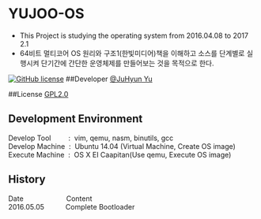 # YUJOO-OS
- This Project is studying the operating system from 2016.04.08 to 2017 2.1
- 64비트 멀티코어 OS 원리와 구조1(한빛미디어)책을 이해하고 소스를 단계별로 실행시켜 단기간에 간단한 운영체제를 만들어보는 것을 목적으로 한다.

[![GitHub license](https://img.shields.io/badge/license-GPLv2-blue.svg)](https://github.com/formfoxk/YUJOO-OS/blob/master/LICENSE)
##Developer
[@JuHyun Yu](https://github.com/formfoxk)

##License
[GPL2.0](https://github.com/formfoxk/YUJOO-OS/blob/master/LICENSE) 

## Development Environment
Develop Tool&nbsp;&nbsp;&nbsp;&nbsp;&nbsp;&nbsp;&nbsp;&nbsp;&nbsp;:&nbsp;&nbsp;vim, qemu, nasm, binutils, gcc</br>
Develop Machine&nbsp;&nbsp;:&nbsp;&nbsp;Ubuntu 14.04 (Virtual Machine, Create OS image)</br>
Execute Machine&nbsp;&nbsp;:&nbsp;&nbsp;OS X EI Caapitan(Use qemu, Execute OS image)

## History
Date&nbsp;&nbsp;&nbsp;&nbsp;&nbsp;&nbsp;&nbsp;&nbsp;&nbsp;&nbsp;&nbsp;&nbsp;&nbsp;&nbsp;&nbsp;&nbsp;&nbsp;&nbsp;&nbsp;&nbsp;&nbsp;&nbsp;Content</br>
2016.05.05&nbsp;&nbsp;&nbsp;&nbsp;&nbsp;&nbsp;&nbsp;&nbsp;&nbsp;&nbsp;&nbsp;Complete Bootloader</br>
